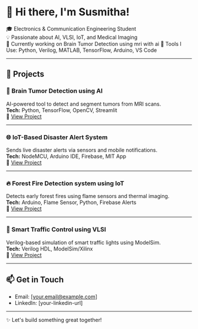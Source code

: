 # 👋 Hi there, I'm Susmitha!

🎓 Electronics & Communication Engineering Student  
💡 Passionate about AI, VLSI, IoT, and Medical Imaging  
🚀 Currently working on Brain Tumor Detection using mri with ai
🔧 Tools I Use: Python, Verilog, MATLAB, TensorFlow, Arduino, VS Code  

---

## 🌟 Projects

### 🧠 Brain Tumor Detection using AI
AI-powered tool to detect and segment tumors from MRI scans.  
**Tech:** Python, TensorFlow, OpenCV, Streamlit  
🔗 [View Project](#)

---

### 🌐 IoT-Based Disaster Alert System
Sends live disaster alerts via sensors and mobile notifications.  
**Tech:** NodeMCU, Arduino IDE, Firebase, MIT App  
🔗 [View Project](#)

---

### 🔥 Forest Fire Detection system using IoT 
Detects early forest fires using flame sensors and thermal imaging.  
**Tech:** Arduino, Flame Sensor, Python,  Firebase Alerts  
🔗 [View Project](#)

---

### 🔬 Smart Traffic Control using VLSI
Verilog-based simulation of smart traffic lights using ModelSim.  
**Tech:** Verilog HDL, ModelSim/Xilinx  
🔗 [View Project](#)

---

## 📫 Get in Touch
- Email: [your.email@example.com]
- LinkedIn: [your-linkedin-url]

---

✨ Let's build something great together!

